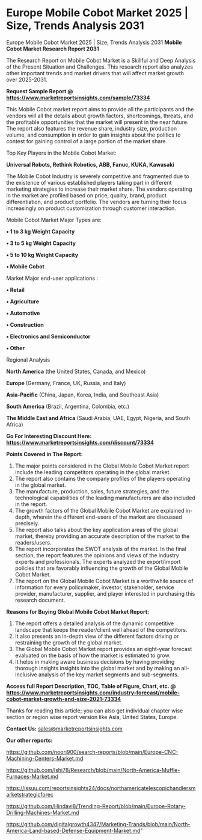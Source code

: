 # Europe Mobile Cobot Market 2025 | Size, Trends Analysis 2031
 Europe Mobile Cobot Market 2025 | Size, Trends Analysis 2031
<strong>Mobile Cobot Market Research Report 2031</strong>

The Research Report on Mobile Cobot Market is a Skillful and Deep Analysis of the Present Situation and Challenges. This research report also analyzes other important trends and market drivers that will affect market growth over 2025-2031.

<strong>Request Sample Report @ <a href=https://www.marketreportsinsights.com/sample/73334>https://www.marketreportsinsights.com/sample/73334</a></strong>

This Mobile Cobot market report aims to provide all the participants and the vendors will all the details about growth factors, shortcomings, threats, and the profitable opportunities that the market will present in the near future. The report also features the revenue share, industry size, production volume, and consumption in order to gain insights about the politics to contest for gaining control of a large portion of the market share.

Top Key Players in the Mobile Cobot Market:

<strong>Universal Robots, Rethink Robotics, ABB, Fanuc, KUKA, Kawasaki</strong>

The Mobile Cobot Industry is severely competitive and fragmented due to the existence of various established players taking part in different marketing strategies to increase their market share. The vendors operating in the market are profiled based on price, quality, brand, product differentiation, and product portfolio. The vendors are turning their focus increasingly on product customization through customer interaction.

Mobile Cobot Market Major Types are:

<strong>• 1 to 3 kg Weight Capacity

• 3 to 5 kg Weight Capacity

• 5 to 10 kg Weight Capacity

• Mobile Cobot</strong>

Market Major end-user applications :

<strong>• Retail

• Agriculture

• Automotive

• Construction

• Electronics and Semiconductor

• Other</strong>

Regional Analysis

</u><strong><b>North America</b></strong> (the United States, Canada, and Mexico)

<strong><b>Europe </b></strong>(Germany, France, UK, Russia, and Italy)

<strong><b>Asia-Pacific</b></strong> (China, Japan, Korea, India, and Southeast Asia)

<strong><b>South America</b></strong> (Brazil, Argentina, Colombia, etc.)

<strong><b>The Middle East and Africa</b></strong> (Saudi Arabia, UAE, Egypt, Nigeria, and South Africa)

<strong>Go For Interesting Discount Here: <a href=https://www.marketreportsinsights.com/discount/73334>https://www.marketreportsinsights.com/discount/73334</a></strong>

<strong>Points Covered in The Report:</strong>
<ol>
  <li>The major points considered in the Global Mobile Cobot Market report include the leading competitors operating in the global market.</li>
  <li>The report also contains the company profiles of the players operating in the global market.</li>
  <li>The manufacture, production, sales, future strategies, and the technological capabilities of the leading manufacturers are also included in the report.</li>
  <li>The growth factors of the Global Mobile Cobot Market are explained in-depth, wherein the different end-users of the market are discussed precisely.</li>
  <li>The report also talks about the key application areas of the global market, thereby providing an accurate description of the market to the readers/users.</li>
  <li>The report incorporates the SWOT analysis of the market. In the final section, the report features the opinions and views of the industry experts and professionals. The experts analyzed the export/import policies that are favorably influencing the growth of the Global Mobile Cobot Market.</li>
  <li>The report on the Global Mobile Cobot Market is a worthwhile source of information for every policymaker, investor, stakeholder, service provider, manufacturer, supplier, and player interested in purchasing this research document.</li>
</ol>
<strong>Reasons for Buying Global Mobile Cobot Market Report:</strong>

<ol>
  <li>The report offers a detailed analysis of the dynamic competitive landscape that keeps the reader/client well ahead of the competitors.</li>
  <li>It also presents an in-depth view of the different factors driving or restraining the growth of the global market.</li>
  <li>The Global Mobile Cobot Market report provides an eight-year forecast evaluated on the basis of how the market is estimated to grow.</li>
  <li>It helps in making aware business decisions by having providing thorough insights insights into the global market and by making an all-inclusive analysis of the key market segments and sub-segments.</li>
</ol>
<strong>Access full Report Description, TOC, Table of Figure, Chart, etc. @ <a href=https://www.marketreportsinsights.com/industry-forecast/mobile-cobot-market-growth-and-size-2021-73334>https://www.marketreportsinsights.com/industry-forecast/mobile-cobot-market-growth-and-size-2021-73334</a></strong>


Thanks for reading this article; you can also get individual chapter wise section or region wise report version like Asia, United States, Europe.

<strong>Contact Us:</strong>
sales@marketreportsinsights.com

<strong>Our other reports:</strong>

<a href=https://github.com/noori900/search-reports/blob/main/Europe-CNC-Machining-Centers-Market.md>https://github.com/noori900/search-reports/blob/main/Europe-CNC-Machining-Centers-Market.md</a>

<a href=https://github.com/Ishi78/Research/blob/main/North-America-Muffle-Furnaces-Market.md>https://github.com/Ishi78/Research/blob/main/North-America-Muffle-Furnaces-Market.md</a>

<a href=https://issuu.com/reportsinsights24/docs/northamericatelescopichandlersmarketstrategicforec>https://issuu.com/reportsinsights24/docs/northamericatelescopichandlersmarketstrategicforec</a>

<a href=https://github.com/Hindavi8/Trending-Report/blob/main/Europe-Rotary-Drilling-Machines-Market.md>https://github.com/Hindavi8/Trending-Report/blob/main/Europe-Rotary-Drilling-Machines-Market.md</a>

<a href=https://github.com/digitalgrowth4347/Marketing-Trands/blob/main/North-America-Land-based-Defense-Equipment-Market.md>https://github.com/digitalgrowth4347/Marketing-Trands/blob/main/North-America-Land-based-Defense-Equipment-Market.md</a>"
